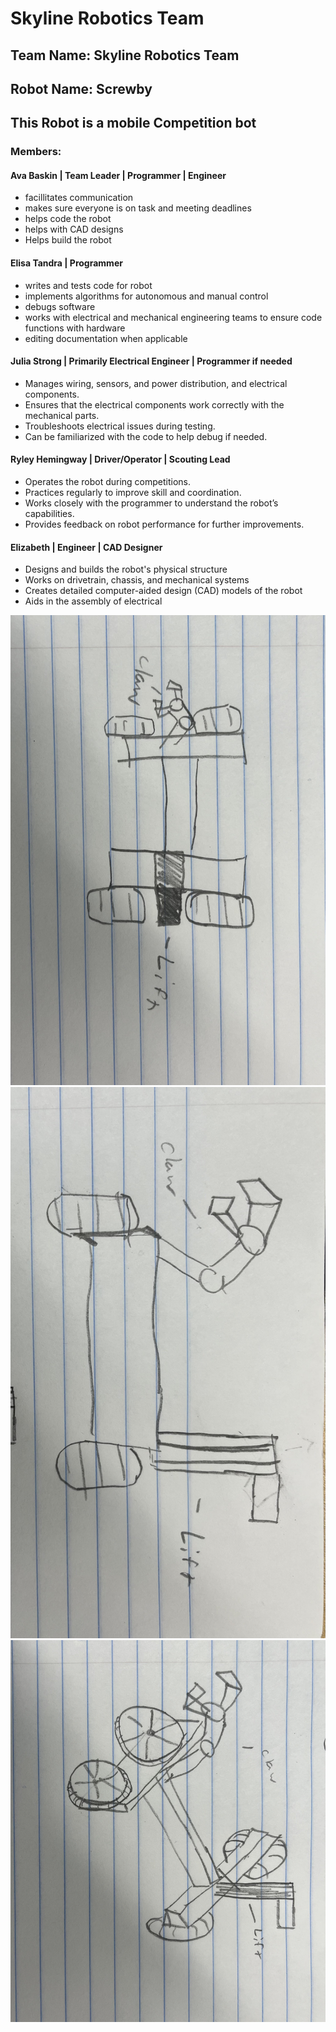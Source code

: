 # Skyline Robotics Team

## Team Name: Skyline Robotics Team

## Robot Name: Screwby

## This Robot is a mobile Competition bot 


### Members:

#### Ava Baskin | Team Leader | Programmer | Engineer
* facillitates communication
* makes sure everyone is on task and meeting deadlines
* helps code the robot
* helps with CAD designs
* Helps build the robot
  
#### Elisa Tandra | Programmer
* writes and tests code for robot
* implements algorithms for autonomous and manual control
* debugs software
* works with electrical and mechanical engineering teams to ensure code functions with hardware
* editing documentation when applicable
  
#### Julia Strong | Primarily Electrical Engineer | Programmer if needed
* Manages wiring, sensors, and power distribution, and electrical components.
* Ensures that the electrical components work correctly with the mechanical parts. 
* Troubleshoots electrical issues during testing.
* Can be familiarized with the code to help debug if needed.

#### Ryley Hemingway | Driver/Operator | Scouting Lead 
* Operates the robot during competitions.
* Practices regularly to improve skill and coordination.
* Works closely with the programmer to understand the robot’s capabilities.
* Provides feedback on robot performance for further improvements.

#### Elizabeth | Engineer | CAD Designer
* Designs and builds the robot's physical structure
* Works on drivetrain, chassis, and mechanical systems
* Creates detailed computer-aided design (CAD) models of the robot
* Aids in the assembly of electrical 


![Aerial view](https://github.com/AvaBaskin13/Robotics-team-4/blob/main/images/Robot%20Aerial.jpg?raw=true)
![Side View](https://github.com/AvaBaskin13/Robotics-team-4/blob/main/images/Robot%20Side.jpg?raw=true)
![Perspective View](https://github.com/AvaBaskin13/Robotics-team-4/blob/main/images/Robot%20Perspective.jpg?raw=true)

